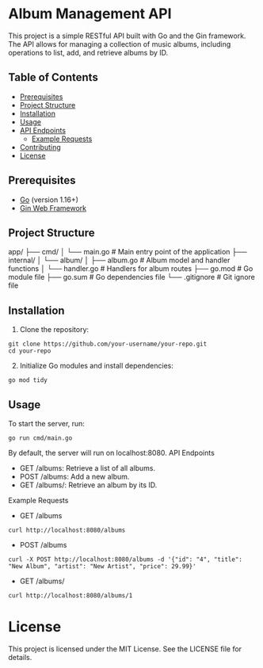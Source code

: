 # Album Management API

This project is a simple RESTful API built with Go and the Gin framework. The API allows for managing a collection of music albums, including operations to list, add, and retrieve albums by ID.

## Table of Contents

- [Prerequisites](#prerequisites)
- [Project Structure](#project-structure)
- [Installation](#installation)
- [Usage](#usage)
- [API Endpoints](#api-endpoints)
  - [Example Requests](#example-requests)
- [Contributing](#contributing)
- [License](#license)

## Prerequisites

- [Go](https://golang.org/doc/install) (version 1.16+)
- [Gin Web Framework](https://github.com/gin-gonic/gin)

## Project Structure

app/
├── cmd/
│ └── main.go # Main entry point of the application
├── internal/
│ └── album/
│ ├── album.go # Album model and handler functions
│ └── handler.go # Handlers for album routes
├── go.mod # Go module file
├── go.sum # Go dependencies file
└── .gitignore # Git ignore file


## Installation

1. Clone the repository:

```
git clone https://github.com/your-username/your-repo.git
cd your-repo
```


2. Initialize Go modules and install dependencies:

```
go mod tidy
```

## Usage

To start the server, run:

```
go run cmd/main.go
```

By default, the server will run on localhost:8080.
API Endpoints

- GET /albums: Retrieve a list of all albums.
- POST /albums: Add a new album.
- GET /albums/: Retrieve an album by its ID.

Example Requests

- GET /albums

```
curl http://localhost:8080/albums
```
    
- POST /albums

```
curl -X POST http://localhost:8080/albums -d '{"id": "4", "title": "New Album", "artist": "New Artist", "price": 29.99}'
```

- GET /albums/

```
curl http://localhost:8080/albums/1
```

# License

This project is licensed under the MIT License. See the LICENSE file for details.